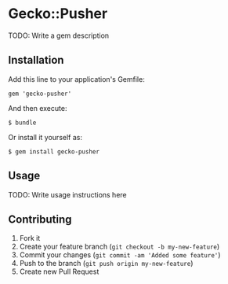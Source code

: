 # Gecko::Pusher

TODO: Write a gem description

## Installation

Add this line to your application's Gemfile:

    gem 'gecko-pusher'

And then execute:

    $ bundle

Or install it yourself as:

    $ gem install gecko-pusher

## Usage

TODO: Write usage instructions here

## Contributing

1. Fork it
2. Create your feature branch (`git checkout -b my-new-feature`)
3. Commit your changes (`git commit -am 'Added some feature'`)
4. Push to the branch (`git push origin my-new-feature`)
5. Create new Pull Request
